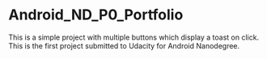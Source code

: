 # Android_ND_P0_Portfolio
This is a simple project with multiple buttons which display a toast on click.
This is the first project submitted to Udacity for Android Nanodegree.
